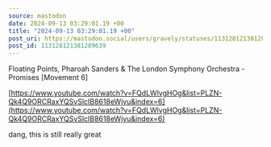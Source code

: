 ```yaml
---
source: mastodon
date: 2024-09-13 03:29:01.19 +00
title: "2024-09-13 03:29:01.19 +00"
post_uri: https://mastodon.social/users/gravely/statuses/113128121381289639
post_id: 113128121381289639
---
```

Floating Points, Pharoah Sanders & The London Symphony Orchestra - Promises [Movement 6]

[https://www.youtube.com/watch?v=FQdLWlvgHOg&list=PLZN-Qk4Q9ORCRaxYQSvSlcIB8618eWjyu&index=6](https://www.youtube.com/watch?v=FQdLWlvgHOg&list=PLZN-Qk4Q9ORCRaxYQSvSlcIB8618eWjyu&index=6)

dang, this is still really great


